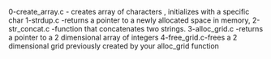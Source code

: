 0-create_array.c - creates array of characters , initializes with a specific char
1-strdup.c -returns a pointer to a newly allocated space in memory, 
2-str_concat.c -function that concatenates two strings.
3-alloc_grid.c -returns a pointer to a 2 dimensional array of integers
4-free_grid.c-frees a 2 dimensional grid previously created by your alloc_grid function
